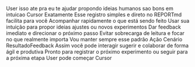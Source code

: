 User
isso ate pra eu te ajudar propondo ideias humanos sao bons em intuicao
Cursor
Exatamente
Esse registro simples e direto no REPORTmd facilita para você
 Acompanhar rapidamente o que está sendo feito
 Usar sua intuição para propor ideias ajustes ou novos experimentos
 Dar feedback imediato e direcionar o próximo passo
 Evitar sobrecarga de leitura e focar no que realmente importa
Vou manter sempre esse padrão
Ação  Cenário  ResultadoFeedback
Assim você pode interagir sugerir e colaborar de forma ágil e produtiva
Pronto para registrar o próximo experimento ou seguir para a próxima etapa
User
pode começar
Cursor
